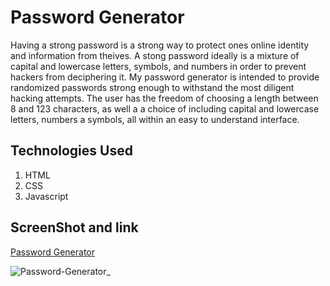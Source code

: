 # Password Generator

Having a strong password is a strong way to protect ones online identity and information from theives. A stong password ideally is a mixture of capital and lowercase letters, symbols, and numbers in order to prevent hackers from deciphering it. My password generator is intended to provide randomized passwords strong enough to withstand the most diligent hacking attempts. The user has the freedom of choosing a length between 8 and 123 characters, as well a a choice of including capital and lowercase letters, numbers a symbols, all within an easy to understand interface.

## Technologies Used
  1. HTML
  2. CSS
  3. Javascript


## ScreenShot and link

[Password Generator](https://mark-miller78.github.io/Password-Generator/)

![Password-Generator_](https://user-images.githubusercontent.com/91908196/142777546-59c563fc-16f6-41ae-95fc-bff10a3738a9.png)
